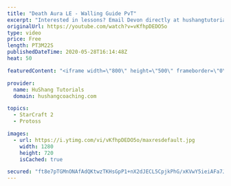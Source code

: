 ```yaml
---
title: "Death Aura LE - Walling Guide PvT"
excerpt: "Interested in lessons? Email Devon directly at hushangtutorials@outlook.com ------------------------------------------------------------------------------------------------------- Want to support HuShang Tutorials directly? Patreon is a website where you can contribute a monthly donation that will help"
originalUrl: https://youtube.com/watch?v=vKfhpDEDO5o
type: video
price: Free
length: PT3M22S
publishedDateTime: 2020-05-28T16:14:48Z
heat: 50

featuredContent: "<iframe width=\"800\" height=\"500\" frameborder=\"0\" src=\"https://www.youtube.com/embed/vKfhpDEDO5o\" allow=\"accelerometer; autoplay; encrypted-media; gyroscope; picture-in-picture\" allowfullscreen></iframe>"

provider:
  name: HuShang Tutorials
  domain: hushangcoaching.com

topics:
  - StarCraft 2
  - Protoss

images:
  - url: https://i.ytimg.com/vi/vKfhpDEDO5o/maxresdefault.jpg
    width: 1280
    height: 720
    isCached: true

secured: "ft8e7pTGMnONAfAdQKtwzTKHsGpP1+nX2dJECL5CpjkPhG/xKVwY5ieiAFa7JKg0hqwAO8ON6mer1yg37VPf0W9v4H5wLZSbURg8Uc3cwhUIKAk3E9S8qKXs8ylVU0sFtWoOhJpPOsrqGz8BisiqpNzLEVRNZy+lGwCCXSwQ2STb6uoEYOIMayYcdVD9Wf3ZryEOZTC2ZCltatwr44m0Cf3iNYn4wNECGd3UiHh1NTzozFGEMgs+9eq/uct1adv+i8RCe0wQGv09KPndhXT5av4BWV69ll5NskMWJPancwFrqAxj6qXuXNVqzeWGjTFUK56js29VRgSdpH8fyGiiUAbZVFW25OXrgrpPaOBCrVWFlxni9HE9+Um23mxrxYuYyWR9YVtZ7clnNkOWKLVxovor4Vca3tX7PiHzJQ5naq4=;+/sLpd7drqLmNgUPsWTynQ=="
---
```


